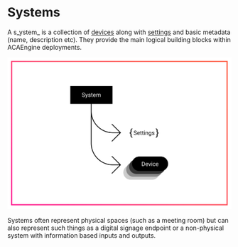 # Systems

A s_ystem_ is a collection of [devices](devices.md) along with [settings](settings.md) and basic metadata \(name, description etc\). They provide the main logical building blocks within ACAEngine deployments.

![Diagram of a system](../.gitbook/assets/concepts-system.svg)

Systems often represent physical spaces \(such as a meeting room\) but can also represent such things as a digital signage endpoint or a non-physical system with information based inputs and outputs. 



